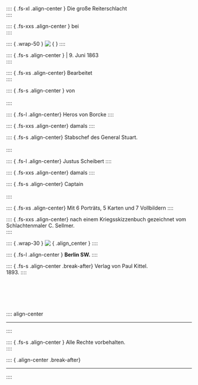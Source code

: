 
:::: { .fs-xl .align-center }
Die große Reiterschlacht<br />
::::

:::: { .fs-xxs .align-center }
bei<br />
::::

:::: { .wrap-50 }
![&nbsp;](Die_grosse_Reiterschlacht_bei_BrandyStation_000.jpg ""){  }
::::

:::: { .fs-s .align-center }
| 9. Juni 1863<br />
::::

:::: { .fs-xs .align-center}
Bearbeitet<br />
::::

:::: { .fs-s .align-center }
von<br /><br /> 
::::

:::: { .fs-l .align-center}
Heros von Borcke
::::

:::: { .fs-xxs .align-center}
damals
::::

:::: { .fs-s .align-center}
Stabschef des General Stuart.<br /> <br /> 
::::

:::: { .fs-l .align-center}
Justus Scheibert
::::

:::: { .fs-xxs .align-center}
damals
::::

:::: { .fs-s .align-center}
Captain<br /> <br /> 
::::

:::: { .fs-xs .align-center}
Mit 6 Porträts, 5 Karten und 7 Vollbildern
::::

:::: { .fs-xxs .align-center}
nach einem Kriegsskizzenbuch gezeichnet vom Schlachtenmaler C. Sellmer.<br /> 
::::

:::: { .wrap-30 }
![&nbsp;](Die_grosse_Reiterschlacht_bei_BrandyStation_001.jpg ""){ .align_center }
::::

:::: { .fs-l .align-center }
**Berlin SW.**
::::

:::: { .fs-s .align-center .break-after}
Verlag von Paul Kittel.<br />
1893.
::::

<br /> <br /> <br /><br />

:::: align-center
****
::::

:::: { .fs-s .align-center }
Alle Rechte vorbehalten.<br />
::::

:::: { .align-center .break-after}
****
::::

